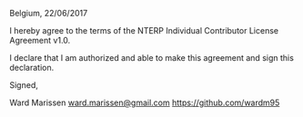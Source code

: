 Belgium, 22/06/2017

I hereby agree to the terms of the NTERP Individual Contributor License
Agreement v1.0.

I declare that I am authorized and able to make this agreement and sign this
declaration.

Signed,

Ward Marissen ward.marissen@gmail.com https://github.com/wardm95
